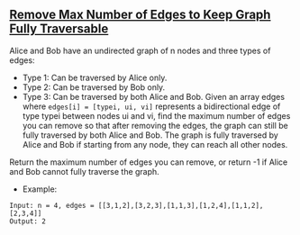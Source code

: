 ## [Remove Max Number of Edges to Keep Graph Fully Traversable](https://leetcode.com/problems/remove-max-number-of-edges-to-keep-graph-fully-traversable/description/)

Alice and Bob have an undirected graph of n nodes and three types of edges:

- Type 1: Can be traversed by Alice only.
- Type 2: Can be traversed by Bob only.
- Type 3: Can be traversed by both Alice and Bob.
Given an array edges where `edges[i] = [typei, ui, vi]` represents a bidirectional edge of type typei between nodes ui and vi, find the maximum number of edges you can remove so that after removing the edges, the graph can still be fully traversed by both Alice and Bob. The graph is fully traversed by Alice and Bob if starting from any node, they can reach all other nodes.

Return the maximum number of edges you can remove, or return -1 if Alice and Bob cannot fully traverse the graph.




- Example:
```
Input: n = 4, edges = [[3,1,2],[3,2,3],[1,1,3],[1,2,4],[1,1,2],[2,3,4]]
Output: 2
```

